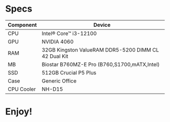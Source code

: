 # Specs

| Component | Device |
| --- | --- |
| CPU | Intel® Core™ i3-12100 |
| GPU | NVIDIA 4060 |
| RAM | 32GB Kingston ValueRAM DDR5-5200 DIMM CL 42 Dual Kit |
| MB | Biostar B760MZ-E Pro (B760,S1700,mATX,Intel) |
| SSD | 512GB Crucial P5 Plus |
| Case | Generic Office |
| CPU Cooler | NH-D15 |

# Enjoy!
